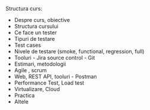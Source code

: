 Structura curs:


- Despre curs, obiective
- Structura cursului
- Ce face un tester
- Tipuri de testare
- Test cases
- Nivele de testare (smoke, functional, regression, full)
- Tooluri - Jira source control - Git
- Estimari, metodologii
- Agile , scrum
- Web, REST API, tooluri - Postman
- Performance Test, Load test
- Virtualizare, Cloud
- Practica
- Altele
